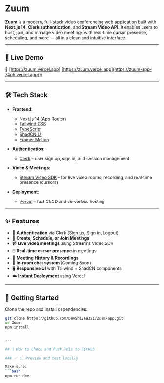 # Zuum

**Zuum** is a modern, full-stack video conferencing web application built with **Next.js 14**, **Clerk authentication**, and **Stream Video API**. It enables users to host, join, and manage video meetings with real-time cursor presence, scheduling, and more — all in a clean and intuitive interface.

---

## 🚀 Live Demo

🔗 [https://zuum.vercel.app]([https://zuum.vercel.app](https://zuum-app-74ph.vercel.app/))

---

## 🛠️ Tech Stack

- **Frontend**:  
  - [Next.js 14 (App Router)](https://nextjs.org/docs)
  - [Tailwind CSS](https://tailwindcss.com)
  - [TypeScript](https://www.typescriptlang.org)
  - [ShadCN UI](https://ui.shadcn.com)
  - [Framer Motion](https://www.framer.com/motion/)

- **Authentication**:  
  - [Clerk](https://clerk.dev) – user sign up, sign in, and session management

- **Video & Meetings**:  
  - [Stream Video SDK](https://getstream.io/video/) – for live video rooms, recording, and real-time presence (cursors)

- **Deployment**:  
  - [Vercel](https://vercel.com) – fast CI/CD and serverless hosting

---

## ✨ Features

- 🔐 **Authentication** via Clerk (Sign up, Sign in, Logout)
- 📅 **Create, Schedule, or Join Meetings**
- 📹 **Live video meetings** using Stream's Video SDK
- 🖱️ **Real-time cursor presence** in meetings
- 📂 **Meeting History & Recordings**
- 💬 **In-room chat system** (Coming Soon)
- 🖥️ **Responsive UI** with Tailwind + ShadCN components
- ☁️ **Instant Deployment** using Vercel

---

## 🧪 Getting Started

Clone the repo and install dependencies:

```bash
git clone https://github.com/DevShivaa321/Zuum-app.git
cd Zuum
npm install


---

## 🚀 How to Check and Push This to GitHub

### ✅ 1. Preview and test locally

Make sure:
```bash
npm run dev





